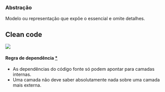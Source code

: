 ### Abstração

Modelo ou representação que expõe o essencial e omite detalhes.

## Clean code

![](https://blog.cleancoder.com/uncle-bob/images/2012-08-13-the-clean-architecture/CleanArchitecture.jpg)

#### Regra de dependência [*](https://blog.cleancoder.com/uncle-bob/2012/08/13/the-clean-architecture.html#:~:text=single%20actionable%20idea.-,The%20Dependency%20Rule,-The%20concentric%20circles)

- As dependências do código fonte só podem apontar para camadas internas.
- Uma camada não deve saber absolutamente nada sobre uma camada mais externa.
